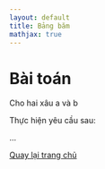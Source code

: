 ```yaml
---
layout: default
title: Bảng băm
mathjax: true
---
```

# Bài toán

Cho hai xâu a và b

Thực hiện yêu cầu sau:

...

[Quay lại trang chủ](../)